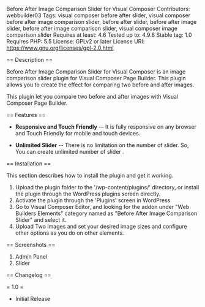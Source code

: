 Before After Image Comparison Slider for Visual Composer
Contributors: webbuilder03
Tags: visual composer before after slider, visual composer before after image comparison slider, before after slider, before after image slider, before after image comparison slider, visual composer image comparison slider
Requires at least: 4.6
Tested up to: 4.9.6
Stable tag: 1.0
Requires PHP: 5.5
License: GPLv2 or later
License URI: https://www.gnu.org/licenses/gpl-2.0.html


== Description ==

Before After Image Comparison Slider for Visual Composer is an image comparison slider plugin for Visual Composer Page Builder. This plugin allows you to create the effect for comparing two before and after images.

This plugin let you compare two before and after images with Visual Composer Page Builder. 

== Features ==

   * **Responsive and Touch Friendly** -– It is fully responsive on any browser and Touch Friendly for mobile and touch devices.
 
   * **Unlimited Slider** -- There is no limitation on the number of slider. So, You can create unlimited number of slider .


== Installation ==

This section describes how to install the plugin and get it working.

1. Upload the plugin folder to the '/wp-content/plugins/' directory, or install the plugin through the WordPress plugins screen directly.
2. Activate the plugin through the 'Plugins' screen in WordPress
3. Go to Visual Composer Editor, and looking for the addon under "Web Builders Elements" category named as "Before After Image Comparison Slider" and select it.
4. Upload Two Images and set your desired image sizes and configure other options as you do on other elements.

== Screenshots ==

1. Admin Panel
2. Slider

== Changelog ==

= 1.0 =

* Initial Release
